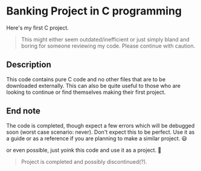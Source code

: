 # Banking Project in C programming
Here's my first C project. 
> This might either seem outdated/inefficient or just simply bland and boring for someone reviewing my code. Please continue with caution.

## Description
This code contains pure C code and no other files that are to be downloaded externally. This can also be quite useful to those who are looking to continue or find themselves making their first project.

## End note
The code is completed, though expect a few errors which will be debugged soon (worst case scenario: never). Don't expect this to be perfect. Use it as a guide or as a reference if you are planning to make a similar project. :smiley:

or even possible, just yoink this code and use it as a project. 🗿

> Project is completed and possibly discontinued(?).
